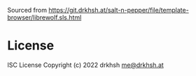 Sourced from https://git.drkhsh.at/salt-n-pepper/file/template-browser/librewolf.sls.html

# License
ISC License
Copyright (c) 2022 drkhsh <me@drkhsh.at>
